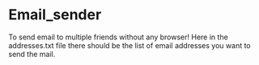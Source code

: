 # Email_sender
To send email to multiple friends without any browser!
Here in the addresses.txt file there should be the list of email addresses you want to send the mail.
